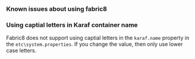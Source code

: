 ### Known issues about using fabric8

### Using captial letters in Karaf container name

Fabric8 does not support using captial letters in the `karaf.name` property in the `etc\system.properties`. If you change the value, then only use lower case letters.

